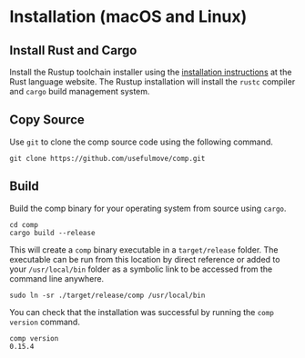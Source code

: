 # Installation (macOS and Linux)

## Install Rust and Cargo
Install the Rustup toolchain installer using the [installation instructions][1] at the Rust language website. The Rustup installation will install the `rustc` compiler and `cargo` build management system.


## Copy Source
Use `git` to clone the comp source code using the following command.
```
git clone https://github.com/usefulmove/comp.git
```

## Build
Build the comp binary for your operating system from source using `cargo`.
```
cd comp
cargo build --release
```

This will create a `comp` binary executable in a `target/release` folder. The executable can be run from this location by direct reference or added to your `/usr/local/bin` folder as a symbolic link to be accessed from the command line anywhere.
```
sudo ln -sr ./target/release/comp /usr/local/bin
```

You can check that the installation was successful by running the `comp version` command.
```
comp version
0.15.4
```


[1]: https://rust-lang.org/tools/install
